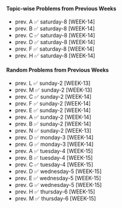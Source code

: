#### Topic-wise Problems from Previous Weeks
- prev. A ✅ saturday-8 [WEEK-14]
- prev. B ✅ saturday-8 [WEEK-14]
- prev. C ✅ saturday-8 [WEEK-14]
- prev. D ✅ saturday-8 [WEEK-14]
- prev. F ✅ saturday-8 [WEEK-14]
- prev. H ✅ saturday-8 [WEEK-14]
  
#### Random Problems from Previous Weeks
- prev. L ✅ sunday-2 [WEEK-13]
- prev. M ✅ sunday-2 [WEEK-13]
- prev. C ✅ sunday-2 [WEEK-14]
- prev. F ✅ sunday-2 [WEEK-14]
- prev. E ✅ sunday-2 [WEEK-14]
- prev. A ✅ sunday-2 [WEEK-14]
- prev. B ✅ sunday-2 [WEEK-14]
- prev. N ✅ sunday-2 [WEEK-13]
- prev. D ✅ monday-3 [WEEK-14]
- prev. G ✅ monday-3 [WEEK-14]
- prev. A ✅ tuesday-4 [WEEK-15]
- prev. B ✅ tuesday-4 [WEEK-15]
- prev. C ✅ tuesday-4 [WEEK-15]
- prev. D ✅ wednesday-5 [WEEK-15]
- prev. E ✅ wednesday-5 [WEEK-15]
- prev. G ✅ wednesday-5 [WEEK-15]
- prev. H ✅ thursday-6 [WEEK-15]
- prev. M ✅ thursday-6 [WEEK-15]
